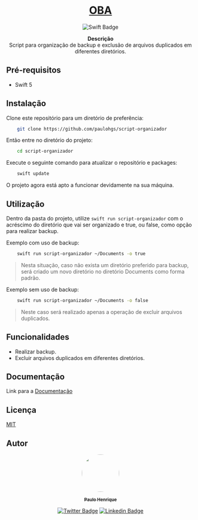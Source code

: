 # <div align="center"> [OBA](https://github.com/paulohgs/script-organizador)

<div align="center"> 

![Swift Badge](https://img.shields.io/badge/Swift-FA7343?style=for-the-badge&logo=swift&logoColor=white)

<div align="center">
    <strong>Descrição</strong><br>
    Script para organização de backup e exclusão de arquivos duplicados em diferentes diretórios.
</div></div>



## Pré-requisitos


- Swift 5

## Instalação


Clone este repositório para um diretório de preferência:

```bash
    git clone https://github.com/paulohgs/script-organizador 
```
Então entre no diretório do projeto:
```bash
    cd script-organizador
```
Execute o seguinte comando para atualizar o repositório e packages:
```bash
    swift update
```
O projeto agora está apto a funcionar devidamente na sua máquina.

## Utilização


Dentro da pasta do projeto, utilize `swift run script-organizador` com o acréscimo do diretório que vai ser organizado e true, ou false, como opção para realizar backup.

Exemplo com uso de backup:
```bash
    swift run script-organizador ~/Documents -o true
```
> Nesta situação, caso não exista um diretório preferido para backup, será criado um novo diretório no diretório Documents como forma padrão.

Exemplo sem uso de backup:
```bash
    swift run script-organizador ~/Documents -o false
```
> Neste caso será realizado apenas a operação de excluir arquivos duplicados.

## Funcionalidades


- Realizar backup.
- Excluir arquivos duplicados em diferentes diretórios.

## Documentação


Link para a [Documentação](https://lavender-blinker-2a8.notion.site/Solution-Documentation-10e064e44b40452dad26ccc978d51215)

## Licença


[MIT](https://choosealicense.com/licenses/mit/)

## Autor


<div align="center">

<a href="https://github.com/paulohgs">
 <img style="border-radius: 50%;" src="https://avatars.githubusercontent.com/u/62183331?v=4" width="100px;" alt=""/>
 <br />

 <sub><b>Paulo Henrique</b></sub></a> <a href="https://github.com/paulohgs" title="Profile"></a>

 [![Twitter Badge](https://img.shields.io/badge/-@paulohgsft-1ca0f1?style=flat-square&labelColor=1ca0f1&logo=twitter&logoColor=white&link=https://twitter.com/paulohgsft)](https://twitter.com/paulohgsft) [![Linkedin Badge](https://img.shields.io/badge/-Paulo-blue?style=flat-square&logo=Linkedin&logoColor=white&link=https://www.linkedin.com/in/paulohgsft/)](https://www.linkedin.com/in/paulohgsft/) 

